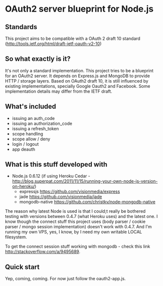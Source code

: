 # OAuth2 server blueprint for Node.js

## Standards

This project aims to be compatible with a OAuth 2 draft 10 standard (<http://tools.ietf.org/html/draft-ietf-oauth-v2-10>)

## So what exactly is it?

It's not only a standard implementation. This project tries to be a blueprint for an OAuth2 server. It depends on Express.js and MongoDB to provide HTTP / storage layers. Based on OAuth2 draft 10, it is still influenced by existing implementations, specially Google Oauth2 and Facebook. Some implementation details may differ from the IETF draft.

## What's included

* issuing an auth_code
* issuing an authorization_code
* issuing a refresh_token
* scope handling
* scope allow / deny
* login / logout
* app deauth

## What is this stuff developed with

* Node.js 0.6.12 (if using Heroku Cedar - <http://blog.superpat.com/2011/11/15/running-your-own-node-js-version-on-heroku/>)
	* expressjs <https://github.com/visionmedia/express>
	* jade <https://github.com/visionmedia/jade>
	* mongodb-native <https://github.com/christkv/node-mongodb-native>

The reason why latest Node is used is that I could;t really be bothered testing with versions between 0.4.7 (what Heroku uses) and the latest one. I know though the connect stuff this project uses (body parser / cookie parser / mongo session implementation) doesn't work with 0.4.7. And I'm running my own VPS, yes, I know, by I need my own writable LOCAL filesystem.

To get the connect session stuff working with mongodb - check this link <http://stackoverflow.com/a/9495689>.

## Quick start

Yep, coming, coming. For now just follow the oauth2-app.js.